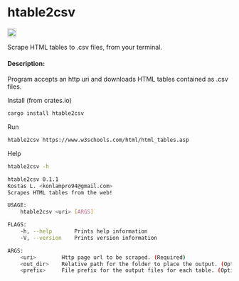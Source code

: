 # htable2csv

[<img alt="crates.io" src="https://img.shields.io/crates/v/htable2csv.svg?style=for-the-badge&color=fc8d62&logo=rust" height="20">](https://crates.io/crates/htable2csv)

Scrape HTML tables to .csv files, from your terminal.

#### Description: 
Program accepts an http uri and downloads HTML tables 
contained as .csv files.

 Install (from crates.io)

```bash
cargo install htable2csv
```

 Run 

```bash
htable2csv https://www.w3schools.com/html/html_tables.asp
```
Help

```bash
htable2csv -h

htable2csv 0.1.1
Kostas L. <konlampro94@gmail.com>
Scrapes HTML tables from the web!

USAGE:
    htable2csv <uri> [ARGS]

FLAGS:
    -h, --help       Prints help information
    -V, --version    Prints version information

ARGS:
    <uri>        Http page url to be scraped. (Required)
    <out_dir>    Relative path for the folder to place the output. (Optional)
    <prefix>     File prefix for the output files for each table. (Optional)

```

